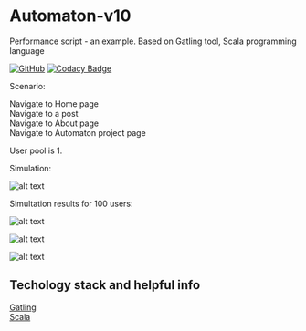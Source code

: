# Automaton-v10
Performance script - an example. Based on Gatling tool, Scala programming language

[![GitHub](https://img.shields.io/github/license/mashape/apistatus.svg)](https://github.com/BurhanH/automaton-v10/blob/master/LICENSE)
[![Codacy Badge](https://api.codacy.com/project/badge/Grade/14920936c2f949a8939d16aeb2962c54)](https://app.codacy.com/app/BurhanH/automaton-v10?utm_source=github.com&utm_medium=referral&utm_content=BurhanH/automaton-v10&utm_campaign=Badge_Grade_Settings)

Scenario:

Navigate to Home page <br>
Navigate to a post <br>
Navigate to About page <br>
Navigate to Automaton project page <br> 

User pool is 1.

Simulation:

![alt text](https://github.com/BurhanH/automaton-v10/raw/master/simulation_terminal.png "Simulation") <br>

Simultation results for 100 users:

![alt text](https://github.com/BurhanH/automaton-v10/raw/master/simulation_results_1.png "Simulation results") <br>

![alt text](https://github.com/BurhanH/automaton-v10/raw/master/simulation_results_2.png "Simulation results") <br>

![alt text](https://github.com/BurhanH/automaton-v10/raw/master/simulation_results_3.png "Simulation results") <br>

## Techology stack and helpful info
[Gatling](https://gatling.io/) <br>
[Scala](https://www.scala-lang.org/) <br>
